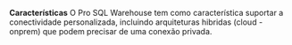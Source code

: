 **Características**
O Pro SQL Warehouse tem como característica suportar a conectividade personalizada, incluindo arquiteturas hibridas (cloud - onprem) que podem precisar de uma conexão privada.